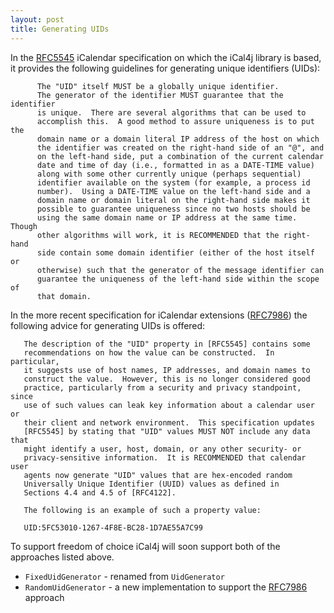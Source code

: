 ```yaml
---
layout: post
title: Generating UIDs
---
```


In the [RFC5545] iCalendar specification on which the iCal4j library is based, it provides the following guidelines
for generating unique identifiers (UIDs):

```
      The "UID" itself MUST be a globally unique identifier.
      The generator of the identifier MUST guarantee that the identifier
      is unique.  There are several algorithms that can be used to
      accomplish this.  A good method to assure uniqueness is to put the
      domain name or a domain literal IP address of the host on which
      the identifier was created on the right-hand side of an "@", and
      on the left-hand side, put a combination of the current calendar
      date and time of day (i.e., formatted in as a DATE-TIME value)
      along with some other currently unique (perhaps sequential)
      identifier available on the system (for example, a process id
      number).  Using a DATE-TIME value on the left-hand side and a
      domain name or domain literal on the right-hand side makes it
      possible to guarantee uniqueness since no two hosts should be
      using the same domain name or IP address at the same time.  Though
      other algorithms will work, it is RECOMMENDED that the right-hand
      side contain some domain identifier (either of the host itself or
      otherwise) such that the generator of the message identifier can
      guarantee the uniqueness of the left-hand side within the scope of
      that domain.
```

In the more recent specification for iCalendar extensions ([RFC7986]) the following advice for generating UIDs is offered:
```
   The description of the "UID" property in [RFC5545] contains some
   recommendations on how the value can be constructed.  In particular,
   it suggests use of host names, IP addresses, and domain names to
   construct the value.  However, this is no longer considered good
   practice, particularly from a security and privacy standpoint, since
   use of such values can leak key information about a calendar user or
   their client and network environment.  This specification updates
   [RFC5545] by stating that "UID" values MUST NOT include any data that
   might identify a user, host, domain, or any other security- or
   privacy-sensitive information.  It is RECOMMENDED that calendar user
   agents now generate "UID" values that are hex-encoded random
   Universally Unique Identifier (UUID) values as defined in
   Sections 4.4 and 4.5 of [RFC4122].

   The following is an example of such a property value:

   UID:5FC53010-1267-4F8E-BC28-1D7AE55A7C99
```   
To support freedom of choice iCal4j will soon support both of the approaches listed above.

* `FixedUidGenerator` - renamed from `UidGenerator`
* `RandomUidGenerator` - a new implementation to support the [RFC7986] approach

[RFC5545]: https://tools.ietf.org/html/rfc5545
[RFC7986]: https://tools.ietf.org/html/rfc7986

